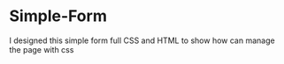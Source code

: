 # Simple-Form

I designed this simple form full CSS and HTML to show how can manage the page with css
